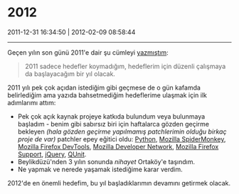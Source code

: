 # 2012

2011-12-31 16:34:50 | 2012-02-09 08:58:44

---

Geçen yılın son günü 2011'e dair şu cümleyi [yazmıştım](http://berkerpeksag.com/2011/):

> 2011 sadece hedefler koymadığım, hedeflerim için düzenli çalışmaya da başlayacağım
> bir yıl olacak.

2011 yılı pek çok açıdan istediğim gibi geçmese de o gün kafamda belirlediğim ama
yazıda bahsetmediğim hedeflerime ulaşmak için ilk adımlarımı attım:

* Pek çok açık kaynak projeye katkıda bulundum veya bulunmaya başladım - benim gibi
  sabırsız biri için haftalarca gözden geçirme bekleyen *(hala gözden geçirme yapılmamış
  patchlerimin olduğu birkaç proje de var)* patchler epey eğitici oldu:
  [Python](http://www.python.org/), [Mozilla SpiderMonkey](https://developer.mozilla.org/en/SpiderMonkey/),
  [Mozilla Firefox DevTools](http://blog.mozilla.com/devtools/),
  [Mozilla Developer Network](http://developer.mozilla.org/),
  [Mozilla Firefox Support](http://suppert.mozilla.com/), [jQuery](http://jquery.com/),
  [QUnit](http://docs.jquery.com/QUnit/).
* Beylikdüzü'nden 3 yılın sonunda *nihayet* Ortaköy'e taşındım.
* Ne yapmak ve nerede yaşamak istediğime karar verdim.

2012'de en önemli hedefim, bu yıl başladıklarımın devamını getirmek olacak.

<!-- meta: archive(0) active(1) -->
